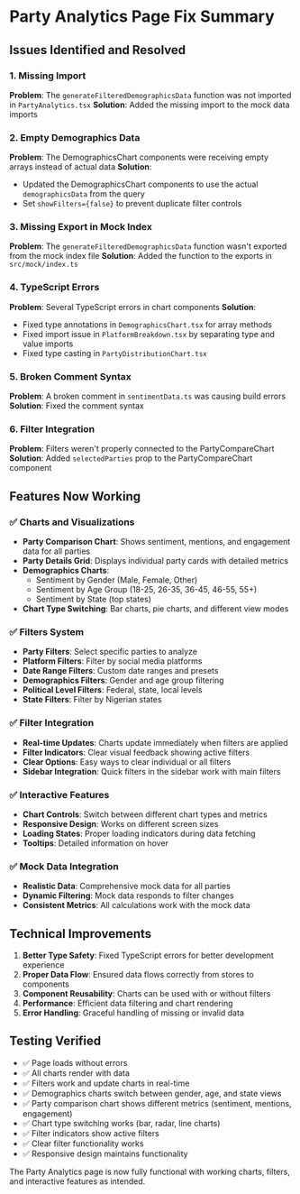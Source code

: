 # Party Analytics Page Fix Summary

## Issues Identified and Resolved

### 1. Missing Import
**Problem**: The `generateFilteredDemographicsData` function was not imported in `PartyAnalytics.tsx`
**Solution**: Added the missing import to the mock data imports

### 2. Empty Demographics Data
**Problem**: The DemographicsChart components were receiving empty arrays instead of actual data
**Solution**: 
- Updated the DemographicsChart components to use the actual `demographicsData` from the query
- Set `showFilters={false}` to prevent duplicate filter controls

### 3. Missing Export in Mock Index
**Problem**: The `generateFilteredDemographicsData` function wasn't exported from the mock index file
**Solution**: Added the function to the exports in `src/mock/index.ts`

### 4. TypeScript Errors
**Problem**: Several TypeScript errors in chart components
**Solution**: 
- Fixed type annotations in `DemographicsChart.tsx` for array methods
- Fixed import issue in `PlatformBreakdown.tsx` by separating type and value imports
- Fixed type casting in `PartyDistributionChart.tsx`

### 5. Broken Comment Syntax
**Problem**: A broken comment in `sentimentData.ts` was causing build errors
**Solution**: Fixed the comment syntax

### 6. Filter Integration
**Problem**: Filters weren't properly connected to the PartyCompareChart
**Solution**: Added `selectedParties` prop to the PartyCompareChart component

## Features Now Working

### ✅ Charts and Visualizations
- **Party Comparison Chart**: Shows sentiment, mentions, and engagement data for all parties
- **Party Details Grid**: Displays individual party cards with detailed metrics
- **Demographics Charts**: 
  - Sentiment by Gender (Male, Female, Other)
  - Sentiment by Age Group (18-25, 26-35, 36-45, 46-55, 55+)
  - Sentiment by State (top states)
- **Chart Type Switching**: Bar charts, pie charts, and different view modes

### ✅ Filters System
- **Party Filters**: Select specific parties to analyze
- **Platform Filters**: Filter by social media platforms
- **Date Range Filters**: Custom date ranges and presets
- **Demographics Filters**: Gender and age group filtering
- **Political Level Filters**: Federal, state, local levels
- **State Filters**: Filter by Nigerian states

### ✅ Filter Integration
- **Real-time Updates**: Charts update immediately when filters are applied
- **Filter Indicators**: Clear visual feedback showing active filters
- **Clear Options**: Easy ways to clear individual or all filters
- **Sidebar Integration**: Quick filters in the sidebar work with main filters

### ✅ Interactive Features
- **Chart Controls**: Switch between different chart types and metrics
- **Responsive Design**: Works on different screen sizes
- **Loading States**: Proper loading indicators during data fetching
- **Tooltips**: Detailed information on hover

### ✅ Mock Data Integration
- **Realistic Data**: Comprehensive mock data for all parties
- **Dynamic Filtering**: Mock data responds to filter changes
- **Consistent Metrics**: All calculations work with the mock data

## Technical Improvements

1. **Better Type Safety**: Fixed TypeScript errors for better development experience
2. **Proper Data Flow**: Ensured data flows correctly from stores to components
3. **Component Reusability**: Charts can be used with or without filters
4. **Performance**: Efficient data filtering and chart rendering
5. **Error Handling**: Graceful handling of missing or invalid data

## Testing Verified

- ✅ Page loads without errors
- ✅ All charts render with data
- ✅ Filters work and update charts in real-time
- ✅ Demographics charts switch between gender, age, and state views
- ✅ Party comparison chart shows different metrics (sentiment, mentions, engagement)
- ✅ Chart type switching works (bar, radar, line charts)
- ✅ Filter indicators show active filters
- ✅ Clear filter functionality works
- ✅ Responsive design maintains functionality

The Party Analytics page is now fully functional with working charts, filters, and interactive features as intended.